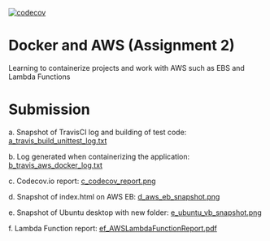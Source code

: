 [![codecov](https://codecov.io/gh/thomasyoung-audet/slackbotproject/branch/main/graph/badge.svg?token=XS56WK4Q8N)](https://codecov.io/gh/thomasyoung-audet/slackbotproject)
# Docker and AWS (Assignment 2)
Learning to containerize projects and work with AWS such as EBS and Lambda Functions

# Submission
a. Snapshot of TravisCI log and building of test code: [a_travis_build_unittest_log.txt](./submission/a_travis_build_unittest_log.txt)

b. Log generated when containerizing the application: [b_travis_aws_docker_log.txt](./submission/b_travis_aws_docker_log.txt)

c. Codecov.io report: [c_codecov_report.png](./submission/c_codecov_report.png)

d. Snapshot of index.html on AWS EB: [d_aws_eb_snapshot.png](./submission/d_aws_eb_snapshot.png)

e. Snapshot of Ubuntu desktop with new folder: [e_ubuntu_vb_snapshot.png](./submission/e_ubuntu_vb_snapshot.png)

f. Lambda Function report: [ef_AWSLambdaFunctionReport.pdf](./submission/ef_AWSLambdaFunctionReport.pdf)